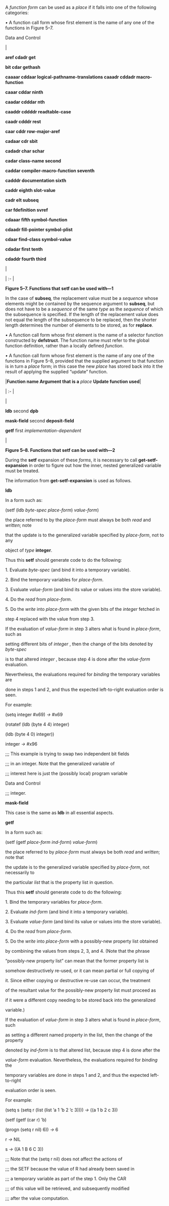  



A *function form* can be used as a *place* if it falls into one of the following categories: 



*•* A function call form whose first element is the name of any one of the functions in Figure 5–7. 



Data and Control 











|<p>**aref cdadr get** </p><p>**bit cdar gethash** </p><p>**caaaar cddaar logical-pathname-translations caaadr cddadr macro-function** </p><p>**caaar cddar ninth** </p><p>**caadar cdddar nth** </p><p>**caaddr cddddr readtable-case** </p><p>**caadr cdddr rest** </p><p>**caar cddr row-major-aref** </p><p>**cadaar cdr sbit** </p><p>**cadadr char schar** </p><p>**cadar class-name second** </p><p>**caddar compiler-macro-function seventh** </p><p>**cadddr documentation sixth** </p><p>**caddr eighth slot-value** </p><p>**cadr elt subseq** </p><p>**car fdefinition svref** </p><p>**cdaaar fifth symbol-function** </p><p>**cdaadr fill-pointer symbol-plist** </p><p>**cdaar find-class symbol-value** </p><p>**cdadar first tenth** </p><p>**cdaddr fourth third**</p>|

| :- |





**Figure 5–7. Functions that setf can be used with—1** 



In the case of **subseq**, the replacement value must be a *sequence* whose elements might be contained by the sequence argument to **subseq**, but does not have to be a *sequence* of the same *type* as the *sequence* of which the subsequence is specified. If the length of the replacement value does not equal the length of the subsequence to be replaced, then the shorter length determines the number of elements to be stored, as for **replace**. 



*•* A function call form whose first element is the name of a selector function constructed by **defstruct**. The function name must refer to the global function definition, rather than a locally defined *function*. 



*•* A function call form whose first element is the name of any one of the functions in Figure 5–8, provided that the supplied argument to that function is in turn a *place* form; in this case the new *place* has stored back into it the result of applying the supplied “update” function. 















|**Function name Argument that is a** *place* **Update function used**|

| :- |

|<p>**ldb** second **dpb** </p><p>**mask-field** second **deposit-field** </p><p>**getf** first *implementation-dependent*</p>|





**Figure 5–8. Functions that setf can be used with—2** 



During the **setf** expansion of these *forms*, it is necessary to call **get-setf-expansion** in order to figure out how the inner, nested generalized variable must be treated. 



The information from **get-setf-expansion** is used as follows. 



**ldb** 



In a form such as: 



(setf (ldb *byte-spec place-form*) *value-form*) 



the place referred to by the *place-form* must always be both *read* and *written*; note 



that the update is to the generalized variable specified by *place-form*, not to any 



object of *type* **integer**. 



Thus this **setf** should generate code to do the following: 



1\. Evaluate *byte-spec* (and bind it into a temporary variable). 



2\. Bind the temporary variables for *place-form*. 



3\. Evaluate *value-form* (and bind its value or values into the store variable). 



4\. Do the *read* from *place-form*. 



5\. Do the *write* into *place-form* with the given bits of the *integer* fetched in 



step 4 replaced with the value from step 3. 



If the evaluation of *value-form* in step 3 alters what is found in *place-form*, such as 



setting different bits of *integer* , then the change of the bits denoted by *byte-spec* 



is to that altered *integer* , because step 4 is done after the *value-form* evaluation. 



Nevertheless, the evaluations required for *binding* the temporary variables are 



done in steps 1 and 2, and thus the expected left-to-right evaluation order is seen. 



For example: 



(setq integer #x69) *→* #x69 



(rotatef (ldb (byte 4 4) integer) 



(ldb (byte 4 0) integer)) 



integer *→* #x96 



;;; This example is trying to swap two independent bit fields 



;;; in an integer. Note that the generalized variable of 



;;; interest here is just the (possibly local) program variable 



Data and Control 











;;; integer. 



**mask-field** 



This case is the same as **ldb** in all essential aspects. 



**getf** 



In a form such as: 



(setf (getf *place-form ind-form*) *value-form*) 



the place referred to by *place-form* must always be both *read* and *written*; note that 



the update is to the generalized variable specified by *place-form*, not necessarily to 



the particular *list* that is the property list in question. 



Thus this **setf** should generate code to do the following: 



1\. Bind the temporary variables for *place-form*. 



2\. Evaluate *ind-form* (and bind it into a temporary variable). 



3\. Evaluate *value-form* (and bind its value or values into the store variable). 



4\. Do the *read* from *place-form*. 



5\. Do the *write* into *place-form* with a possibly-new property list obtained 



by combining the values from steps 2, 3, and 4. (Note that the phrase 



“possibly-new property list” can mean that the former property list is 



somehow destructively re-used, or it can mean partial or full copying of 



it. Since either copying or destructive re-use can occur, the treatment 



of the resultant value for the possibly-new property list must proceed as 



if it were a different copy needing to be stored back into the generalized 



variable.) 



If the evaluation of *value-form* in step 3 alters what is found in *place-form*, such 



as setting a different named property in the list, then the change of the property 



denoted by *ind-form* is to that altered list, because step 4 is done after the 



*value-form* evaluation. Nevertheless, the evaluations required for *binding* the 



temporary variables are done in steps 1 and 2, and thus the expected left-to-right 



evaluation order is seen. 



For example: 



(setq s (setq r (list (list ’a 1 ’b 2 ’c 3)))) *→* ((a 1 b 2 c 3)) 



(setf (getf (car r) ’b) 



(progn (setq r nil) 6)) *→* 6 



r *→* NIL 



s *→* ((A 1 B 6 C 3)) 



;;; Note that the (setq r nil) does not affect the actions of 















;;; the SETF because the value of R had already been saved in 



;;; a temporary variable as part of the step 1. Only the CAR 



;;; of this value will be retrieved, and subsequently modified 



;;; after the value computation. 



